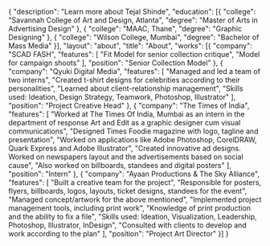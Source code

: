 {
  "description": "Learn more about Tejal Shinde",
  "education": [{
    "college": "Savannah College of Art and Design, Atlanta",
    "degree": "Master of Arts in Advertising Design"
  }, {
    "college": "MAAC, Thane",
    "degree": "Graphic Designing"
  }, {
    "college": "Wilson College, Mumbai",
    "degree": "Bachelor of Mass Media"
  }],
  "layout": "about",
  "title": "About",
  "works": [{
    "company": "SCAD FASH",
    "features": [
      "Fit Model for senior collection critique",
      "Model for campaign shoots"
    ],
    "position": "Senior Collection Model"
  }, {
    "company": "Qyuki Digital Media",
    "features": [
      "Managed and led a team of two interns",
      "Created t-shirt designs for celebrities according to their personalities",
      "Learned about client-relationship management",
      "Skills used: Ideation, Design Strategy, Teamwork, Photoshop, Illustrator"
    ],
    "position": "Project Creative Head"
  }, {
    "company": "The Times of India",
    "features": [
      "Worked at The Times Of India, Mumbai as an intern in the department of response Art and Edit as a graphic designer cum visual communications",
      "Designed Times Foodie magazine with logo, tagline and presentation",
      "Worked on applications like Adobe Photoshop, CorelDRAW, Quark Express and Adobe Illustrator",
      "Created innovative ad designs. Worked on newspapers layout and the advertisements based on social cause",
      "Also worked on billboards, standees and digital posters"
    ],
    "position": "Intern"
  }, {
    "company": "Ayaan Productions & The Sky Alliance",
    "features": [
      "Built a creative team for the project",
      "Responsible for posters, flyers, billboards, logos, layouts, ticket designs, standees for the event",
      "Managed concept/artwork for the above mentioned",
      "Implemented project management tools, including print work",
      "Knowledge of print production and the ability to fix a file",
      "Skills used: Ideation, Visualization, Leadership, Photoshop, Illustrator, InDesign",
      "Consulted with clients to develop and work according to the plan"
    ],
    "position": "Project Art Director"
  }]
}